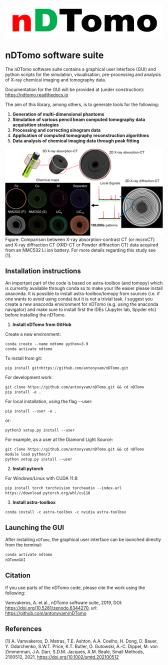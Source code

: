 ![nDTomo](assets/ndtomo_logo_small.png)

nDTomo software suite
=====================
The nDTomo software suite contains a graphical user interface (GUI) and python scripts for the simulation, visualisation, pre-processing and analysis of X-ray chemical imaging and tomography data.

Documentation for the GUI will be provided at (under construction): https://ndtomo.readthedocs.io

The aim of this library, among others, is to generate tools for the following:
1. **Generation of multi-dimensional phantoms**
2. **Simulation of various pencil beam computed tomography data acquisition strategies**
3. **Processing and correcting sinogram data**
4. **Application of computed tomography reconstruction algorithms**
5. **Data analysis of chemical imaging data through peak fitting**

![XRD-CT](assets/xrdct.png)
Figure: Comparison between X-ray absorption-contrast CT (or microCT) and X-ray diffraction CT (XRD-CT or Powder diffraction CT) data acquired from an NMC532 Li ion battery. For more details regarding this study see [1].

Installation instructions
-------------------------
An important part of the code is based on astra-toolbox (and tomopy) which is currently available through conda so to make your life easier please install anaconda. It is possible to install astra-toolbox/tomopy from sources (i.e. if one wants to avoid using conda) but it is not a trivial task. I suggest you create a new anaconda environment for nDTomo (e.g. using the anaconda navigator) and make sure to install first the IDEs (Jupyter lab, Spyder etc) before installing the nDTomo.

1. **Install nDTomo from GitHub**

Create a new environment:

```
conda create --name ndtomo python=3.9
conda activate ndtomo
```

To install from git:

```
pip install git+https://github.com/antonyvam/nDTomo.git
```

For development work:

```
git clone https://github.com/antonyvam/nDTomo.git && cd nDTomo
pip install -e .
```

For local installation, using the flag --user:

```
pip install --user -e .
```

or:

```
python3 setup.py install --user
```

For example, as a user at the Diamond Light Source:

```
git clone https://github.com/antonyvam/nDTomo.git && cd nDTomo
module load python/3
python setup.py install --user
```

2. **Install pytorch**

For Windows/Linux with CUDA 11.8:
```
pip install torch torchvision torchaudio --index-url https://download.pytorch.org/whl/cu118
```

3. **Install astra-toolbox**

```
conda install -c astra-toolbox -c nvidia astra-toolbox
```


## Launching the GUI

After installing `nDTomo`, the graphical user interface can be launched directly from the terminal:

```bash
conda activate ndtomo
nDTomoGUI
```


Citation
--------
If you use parts of the nDTomo code, please cite the work using the following:

Vamvakeros, A. et al., nDTomo software suite, 2019, DOI: https://doi.org/10.5281/zenodo.6344270, url: https://github.com/antonyvam/nDTomo


References
----------

[1] A. Vamvakeros, D. Matras, T.E. Ashton, A.A. Coelho, H. Dong, D. Bauer, Y. Odarchenko, S.W.T. Price, K.T. Butler, O. Gutowski, A.‐C. Dippel, M. von Zimmerman, J.A. Darr, S.D.M. Jacques, A.M. Beale, Small Methods, 2100512, 2021, https://doi.org/10.1002/smtd.202100512
